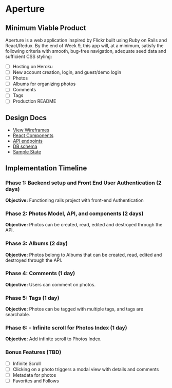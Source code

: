 # Aperture

## Minimum Viable Product

Aperture is a web application inspired by Flickr built using Ruby on Rails and
React/Redux. By the end of Week 9, this app will, at a minimum, satisfy the
following criteria with smooth, bug-free navigation, adequate seed data and
sufficient CSS styling:

- [ ] Hosting on Heroku
- [ ] New account creation, login, and guest/demo login
- [ ] Photos
- [ ] Albums for organizing photos
- [ ] Comments
- [ ] Tags
- [ ] Production README

## Design Docs
* [View Wireframes][wireframes]
* [React Components][components]
* [API endpoints][api-endpoints]
* [DB schema][schema]
* [Sample State][sample-state]

[wireframes]: docs/wireframes
[components]: docs/component-hierarchy.md
[sample-state]: docs/sample-state.md
[api-endpoints]: docs/api-endpoints.md
[schema]: docs/schema.md

## Implementation Timeline

### Phase 1: Backend setup and Front End User Authentication (2 days)

**Objective:** Functioning rails project with front-end Authentication

### Phase 2: Photos Model, API, and components (2 days)

**Objective:** Photos can be created, read, edited and destroyed through
the API.

### Phase 3: Albums (2 day)

**Objective:** Photos belong to Albums that can be created, read, edited and destroyed through the API.

### Phase 4: Comments (1 day)

**Objective:** Users can comment on photos.

### Phase 5: Tags (1 day)

**Objective:** Photos can be tagged with multiple tags, and tags are searchable.

### Phase 6: - Infinite scroll for Photos Index (1 day)

**Objective:** Add infinite scroll to Photos Index.

### Bonus Features (TBD)
- [ ] Infinite Scroll
- [ ] Clicking on a photo triggers a modal view with details and comments
- [ ] Metadata for photos
- [ ] Favorites and Follows
